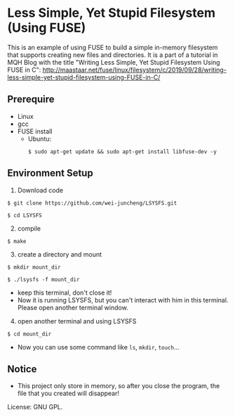 Less Simple, Yet Stupid Filesystem (Using FUSE)
=======================================

This is an example of using FUSE to build a simple in-memory filesystem that supports creating new files and directories. It is a part of a tutorial in MQH Blog with the title "Writing Less Simple, Yet Stupid Filesystem Using FUSE in C": <http://maastaar.net/fuse/linux/filesystem/c/2019/09/28/writing-less-simple-yet-stupid-filesystem-using-FUSE-in-C/>

## Prerequire
- Linux
- gcc
- FUSE install
    - Ubuntu:
        ```
        $ sudo apt-get update && sudo apt-get install libfuse-dev -y
        ```
## Environment Setup
1. Download code
```
$ git clone https://github.com/wei-juncheng/LSYSFS.git
```
```
$ cd LSYSFS
```
2. compile
```
$ make
```

3. create a directory and mount
```
$ mkdir mount_dir
```
```
$ ./lsysfs -f mount_dir
```
- keep this terminal, don't close it!
- Now it is running LSYSFS, but you can't interact with him in this terminal. Please open another terminal window.

4. open another terminal and using LSYSFS
```
$ cd mount_dir
```
- Now you can use some command like `ls`, `mkdir`, `touch`...
 
## Notice
- This project only store in memory, so after you close the program, the file that you created will disappear!



License: GNU GPL.
